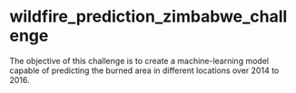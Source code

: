 # wildfire_prediction_zimbabwe_challenge
The objective of this challenge is to create a machine-learning model capable of predicting the burned area in different locations over 2014 to 2016.
